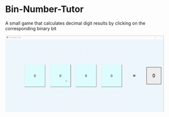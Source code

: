 # Bin-Number-Tutor
A small game that calculates decimal digit results by clicking on the corresponding binary bit

![image](https://github.com/Jin-Shikai/Bin-Number-Tutor/blob/main/pic/show/pic1.gif)
